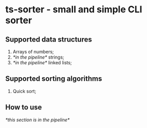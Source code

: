 # ts-sorter - small and simple CLI sorter

## Supported data structures

1. Arrays of numbers;
2. _\*in the pipeline\*_ strings;
3. _\*in the pipeline\*_ linked lists;

## Supported sorting algorithms

1. Quick sort;

## How to use

_\*this section is in the pipeline\*_
